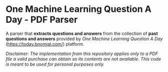 # One Machine Learning Question A Day - PDF Parser

A parser that **extracts questions and answers** from the collection of **past questions and answers** provided by *One Machine Learning Question A Day* (https://today.bnomial.com/) platform.

*Disclaimer: The implementation from this repository applies only to a PDF file a valid purchase can obtain so its contents are not available. This code is meant to be used for personal purposes only.*
